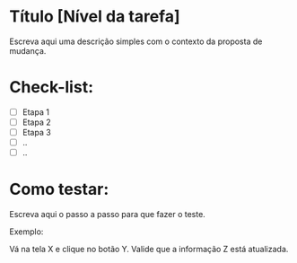 # Título [Nível da tarefa]
Escreva aqui uma descrição simples com o contexto da proposta de mudança.

# Check-list:

- [ ] Etapa 1
- [ ] Etapa 2
- [ ] Etapa 3
- [ ] ..
- [ ] ..

# Como testar:

Escreva aqui o passo a passo para que fazer o teste.

Exemplo:

Vá na tela X e clique no botão Y.
Valide que a informação Z está atualizada.
